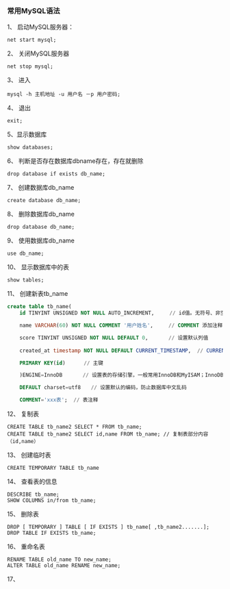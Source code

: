 ### 常用MySQL语法

1、 启动MySQL服务器：

    net start mysql;

2、 关闭MySQL服务器

    net stop mysql;

3、 进入

    mysql -h 主机地址 -u 用户名 －p 用户密码;

4、 退出

    exit;

5、显示数据库

    show databases;

6、 判断是否存在数据库dbname存在，存在就删除

    drop database if exists db_name;

7、 创建数据库db_name

    create database db_name;

8、 删除数据库db_name

    drop database db_name;

9、 使用数据库db_name

    use db_name;

10、 显示数据库中的表

    show tables;


11、 创建新表tb_name

```sql
create table tb_name(
    id TINYINT UNSIGNED NOT NULL AUTO_INCREMENT,　　　// id值。无符号、非空、递增——唯一性，可做主键

    name VARCHAR(60) NOT NULL COMMENT '用户姓名',     // COMMENT 添加注释

    score TINYINT UNSIGNED NOT NULL DEFAULT 0,　　　　// 设置默认列值
    
    created_at timestamp NOT NULL DEFAULT CURRENT_TIMESTAMP,  // CURRENT_TIMESTAMP 当前时间戳

    PRIMARY KEY(id)      // 主键

    )ENGINE=InnoDB　　　　// 设置表的存储引擎，一般常用InnoDB和MyISAM；InnoDB可靠，支持事务；MyISAM高效不支持全文检索

    DEFAULT charset=utf8　　// 设置默认的编码，防止数据库中文乱码

    COMMENT='xxx表';  // 表注释

```


12、 复制表

    CREATE TABLE tb_name2 SELECT * FROM tb_name;
    CREATE TABLE tb_name2 SELECT id,name FROM tb_name; // 复制表部分内容（id,name）

13、 创建临时表

    CREATE TEMPORARY TABLE tb_name


14、 查看表的信息

    DESCRIBE tb_name;
    SHOW COLUMNS in/from tb_name;

15、 删除表

    DROP [ TEMPORARY ] TABLE [ IF EXISTS ] tb_name[ ,tb_name2.......];
    DROP TABLE IF EXISTS tb_name;

16、 重命名表

    RENAME TABLE old_name TO new_name;
    ALTER TABLE old_name RENAME new_name;

17、 











